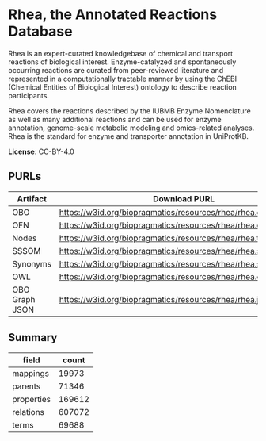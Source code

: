 # Rhea, the Annotated Reactions Database

 Rhea is an expert-curated knowledgebase of chemical and transport reactions of biological interest. Enzyme-catalyzed and spontaneously occurring reactions are curated from peer-reviewed literature and represented in a computationally tractable manner by using the ChEBI (Chemical Entities of Biological Interest) ontology to describe reaction participants.

Rhea covers the reactions described by the IUBMB Enzyme Nomenclature as well as many additional reactions and can be used for enzyme annotation, genome-scale metabolic modeling and omics-related analyses. Rhea is the standard for enzyme and transporter annotation in UniProtKB.

**License**: CC-BY-4.0

## PURLs

| Artifact       | Download PURL                                                   | Latest Versioned Download PURL                                      |
|----------------|-----------------------------------------------------------------|---------------------------------------------------------------------|
| OBO            | https://w3id.org/biopragmatics/resources/rhea/rhea.obo          | https://w3id.org/biopragmatics/resources/rhea/137/rhea.obo          |
| OFN            | https://w3id.org/biopragmatics/resources/rhea/rhea.ofn          | https://w3id.org/biopragmatics/resources/rhea/137/rhea.ofn          |
| Nodes          | https://w3id.org/biopragmatics/resources/rhea/rhea.tsv          | https://w3id.org/biopragmatics/resources/rhea/137/rhea.tsv          |
| SSSOM          | https://w3id.org/biopragmatics/resources/rhea/rhea.sssom.tsv    | https://w3id.org/biopragmatics/resources/rhea/137/rhea.sssom.tsv    |
| Synonyms       | https://w3id.org/biopragmatics/resources/rhea/rhea.synonyms.tsv | https://w3id.org/biopragmatics/resources/rhea/137/rhea.synonyms.tsv |
| OWL            | https://w3id.org/biopragmatics/resources/rhea/rhea.owl.gz       | https://w3id.org/biopragmatics/resources/rhea/137/rhea.owl.gz       |
| OBO Graph JSON | https://w3id.org/biopragmatics/resources/rhea/rhea.json.gz      | https://w3id.org/biopragmatics/resources/rhea/137/rhea.json.gz      |

## Summary

| field      |   count |
|------------|---------|
| mappings   |   19973 |
| parents    |   71346 |
| properties |  169612 |
| relations  |  607072 |
| terms      |   69688 |
